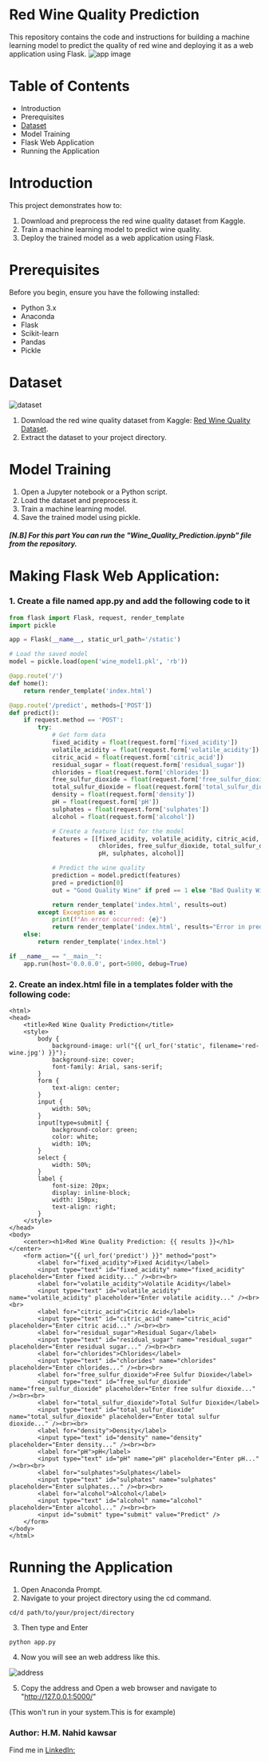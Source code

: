 # Red Wine Quality Prediction
This repository contains the code and instructions for building a machine learning model to predict the quality of red wine and deploying it as a web application using Flask.
![app image](https://github.com/user-attachments/assets/64429f5d-a7af-4385-9d5e-4a13b2c95c7d)
# Table of Contents
- Introduction
- Prerequisites
- [Dataset](https://www.kaggle.com/datasets/uciml/red-wine-quality-cortez-et-al-2009)
- Model Training
- Flask Web Application
- Running the Application

# Introduction
This project demonstrates how to:
1. Download and preprocess the red wine quality dataset from Kaggle.
2. Train a machine learning model to predict wine quality.
3. Deploy the trained model as a web application using Flask.

# Prerequisites
Before you begin, ensure you have the following installed:
- Python 3.x
- Anaconda
- Flask
- Scikit-learn
- Pandas
- Pickle

# Dataset
![dataset](https://github.com/user-attachments/assets/89cf2e6d-85d2-4d9d-bb43-6c1e38b972a9)
1. Download the red wine quality dataset from Kaggle: [Red Wine Quality Dataset](https://www.kaggle.com/datasets/uciml/red-wine-quality-cortez-et-al-2009).
2. Extract the dataset to your project directory.



# Model Training
1. Open a Jupyter notebook or a Python script.
2. Load the dataset and preprocess it.
3. Train a machine learning model.
4. Save the trained model using pickle.

##### [N.B] For this part You can run the "Wine_Quality_Prediction.ipynb" file from the repository.




# Making Flask Web Application:

### 1. Create a file named app.py and add the following code to it
```python
from flask import Flask, request, render_template
import pickle

app = Flask(__name__, static_url_path='/static')

# Load the saved model
model = pickle.load(open('wine_model1.pkl', 'rb'))

@app.route('/')
def home():
    return render_template('index.html')

@app.route('/predict', methods=['POST'])
def predict():
    if request.method == 'POST':
        try:
            # Get form data
            fixed_acidity = float(request.form['fixed_acidity'])
            volatile_acidity = float(request.form['volatile_acidity'])
            citric_acid = float(request.form['citric_acid'])
            residual_sugar = float(request.form['residual_sugar'])
            chlorides = float(request.form['chlorides'])
            free_sulfur_dioxide = float(request.form['free_sulfur_dioxide'])
            total_sulfur_dioxide = float(request.form['total_sulfur_dioxide'])
            density = float(request.form['density'])
            pH = float(request.form['pH'])
            sulphates = float(request.form['sulphates'])
            alcohol = float(request.form['alcohol'])

            # Create a feature list for the model
            features = [[fixed_acidity, volatile_acidity, citric_acid, residual_sugar,
                         chlorides, free_sulfur_dioxide, total_sulfur_dioxide, density,
                         pH, sulphates, alcohol]]

            # Predict the wine quality
            prediction = model.predict(features)
            pred = prediction[0]
            out = "Good Quality Wine" if pred == 1 else "Bad Quality Wine"

            return render_template('index.html', results=out)
        except Exception as e:
            print(f"An error occurred: {e}")
            return render_template('index.html', results="Error in prediction")
    else:
        return render_template('index.html')

if __name__ == "__main__":
    app.run(host='0.0.0.0', port=5000, debug=True)

```

### 2. Create an index.html file in a templates folder with the following code:

```<!DOCTYPE html>
<html>
<head>
    <title>Red Wine Quality Prediction</title>
    <style>
        body {
            background-image: url("{{ url_for('static', filename='red-wine.jpg') }}");
            background-size: cover;
            font-family: Arial, sans-serif;
        }
        form {
            text-align: center;
        }
        input {
            width: 50%;
        }
        input[type=submit] {
            background-color: green;
            color: white;
            width: 10%;
        }
        select {
            width: 50%;
        }
        label {
            font-size: 20px;
            display: inline-block;
            width: 150px;
            text-align: right;
        }
    </style>
</head>
<body>
    <center><h1>Red Wine Quality Prediction: {{ results }}</h1></center>
    <form action="{{ url_for('predict') }}" method="post">
        <label for="fixed_acidity">Fixed Acidity</label>
        <input type="text" id="fixed_acidity" name="fixed_acidity" placeholder="Enter fixed acidity..." /><br><br>
        <label for="volatile_acidity">Volatile Acidity</label>
        <input type="text" id="volatile_acidity" name="volatile_acidity" placeholder="Enter volatile acidity..." /><br><br>
        <label for="citric_acid">Citric Acid</label>
        <input type="text" id="citric_acid" name="citric_acid" placeholder="Enter citric acid..." /><br><br>
        <label for="residual_sugar">Residual Sugar</label>
        <input type="text" id="residual_sugar" name="residual_sugar" placeholder="Enter residual sugar..." /><br><br>
        <label for="chlorides">Chlorides</label>
        <input type="text" id="chlorides" name="chlorides" placeholder="Enter chlorides..." /><br><br>
        <label for="free_sulfur_dioxide">Free Sulfur Dioxide</label>
        <input type="text" id="free_sulfur_dioxide" name="free_sulfur_dioxide" placeholder="Enter free sulfur dioxide..." /><br><br>
        <label for="total_sulfur_dioxide">Total Sulfur Dioxide</label>
        <input type="text" id="total_sulfur_dioxide" name="total_sulfur_dioxide" placeholder="Enter total sulfur dioxide..." /><br><br>
        <label for="density">Density</label>
        <input type="text" id="density" name="density" placeholder="Enter density..." /><br><br>
        <label for="pH">pH</label>
        <input type="text" id="pH" name="pH" placeholder="Enter pH..." /><br><br>
        <label for="sulphates">Sulphates</label>
        <input type="text" id="sulphates" name="sulphates" placeholder="Enter sulphates..." /><br><br>
        <label for="alcohol">Alcohol</label>
        <input type="text" id="alcohol" name="alcohol" placeholder="Enter alcohol..." /><br><br>
        <input id="submit" type="submit" value="Predict" />
    </form>
</body>
</html>
```

# Running the Application
1. Open Anaconda Prompt.
2. Navigate to your project directory using the cd command.

```
cd/d path/to/your/project/directory

```

3. Then type and Enter
```
python app.py
```
4. Now you will see an web address like this.


![address](https://github.com/user-attachments/assets/1856f37d-254a-49cb-8c69-5292765f6b5c)

5. Copy the address and Open a web browser and navigate to "http://127.0.0.1:5000/"  

(This won't run in your system.This is for example)


### Author: H.M. Nahid kawsar
Find me in [LinkedIn:](#linkedin.com/in/h-m-nahid-kawsar-232a86266)
